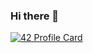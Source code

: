 ### Hi there 👋
[![42 Profile Card](https://1337-readme.vercel.app/api/profile?cursus=42&email=hide&login=afaddoul)](https://github.com/mohouyizme/1337-readme)
